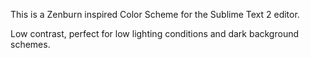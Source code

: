This is a Zenburn inspired Color Scheme for the Sublime Text 2 editor.

Low contrast, perfect for low lighting conditions and dark background schemes.
